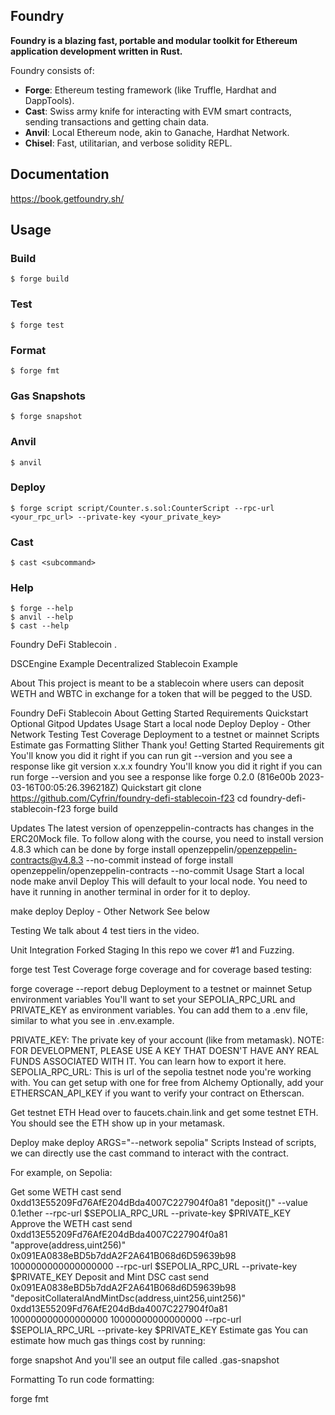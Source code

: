 ## Foundry

**Foundry is a blazing fast, portable and modular toolkit for Ethereum application development written in Rust.**

Foundry consists of:

- **Forge**: Ethereum testing framework (like Truffle, Hardhat and DappTools).
- **Cast**: Swiss army knife for interacting with EVM smart contracts, sending transactions and getting chain data.
- **Anvil**: Local Ethereum node, akin to Ganache, Hardhat Network.
- **Chisel**: Fast, utilitarian, and verbose solidity REPL.

## Documentation

https://book.getfoundry.sh/

## Usage

### Build

```shell
$ forge build
```

### Test

```shell
$ forge test
```

### Format

```shell
$ forge fmt
```

### Gas Snapshots

```shell
$ forge snapshot
```

### Anvil

```shell
$ anvil
```

### Deploy

```shell
$ forge script script/Counter.s.sol:CounterScript --rpc-url <your_rpc_url> --private-key <your_private_key>
```

### Cast

```shell
$ cast <subcommand>
```

### Help

```shell
$ forge --help
$ anvil --help
$ cast --help
```

Foundry DeFi Stablecoin
.

DSCEngine Example Decentralized Stablecoin Example

About
This project is meant to be a stablecoin where users can deposit WETH and WBTC in exchange for a token that will be pegged to the USD.

Foundry DeFi Stablecoin
About
Getting Started
Requirements
Quickstart
Optional Gitpod
Updates
Usage
Start a local node
Deploy
Deploy - Other Network
Testing
Test Coverage
Deployment to a testnet or mainnet
Scripts
Estimate gas
Formatting
Slither
Thank you!
Getting Started
Requirements
git
You'll know you did it right if you can run git --version and you see a response like git version x.x.x
foundry
You'll know you did it right if you can run forge --version and you see a response like forge 0.2.0 (816e00b 2023-03-16T00:05:26.396218Z)
Quickstart
git clone https://github.com/Cyfrin/foundry-defi-stablecoin-f23
cd foundry-defi-stablecoin-f23
forge build

Updates
The latest version of openzeppelin-contracts has changes in the ERC20Mock file. To follow along with the course, you need to install version 4.8.3 which can be done by forge install openzeppelin/openzeppelin-contracts@v4.8.3 --no-commit instead of forge install openzeppelin/openzeppelin-contracts --no-commit
Usage
Start a local node
make anvil
Deploy
This will default to your local node. You need to have it running in another terminal in order for it to deploy.

make deploy
Deploy - Other Network
See below

Testing
We talk about 4 test tiers in the video.

Unit
Integration
Forked
Staging
In this repo we cover #1 and Fuzzing.

forge test
Test Coverage
forge coverage
and for coverage based testing:

forge coverage --report debug
Deployment to a testnet or mainnet
Setup environment variables
You'll want to set your SEPOLIA_RPC_URL and PRIVATE_KEY as environment variables. You can add them to a .env file, similar to what you see in .env.example.

PRIVATE_KEY: The private key of your account (like from metamask). NOTE: FOR DEVELOPMENT, PLEASE USE A KEY THAT DOESN'T HAVE ANY REAL FUNDS ASSOCIATED WITH IT.
You can learn how to export it here.
SEPOLIA_RPC_URL: This is url of the sepolia testnet node you're working with. You can get setup with one for free from Alchemy
Optionally, add your ETHERSCAN_API_KEY if you want to verify your contract on Etherscan.

Get testnet ETH
Head over to faucets.chain.link and get some testnet ETH. You should see the ETH show up in your metamask.

Deploy
make deploy ARGS="--network sepolia"
Scripts
Instead of scripts, we can directly use the cast command to interact with the contract.

For example, on Sepolia:

Get some WETH
cast send 0xdd13E55209Fd76AfE204dBda4007C227904f0a81 "deposit()" --value 0.1ether --rpc-url $SEPOLIA_RPC_URL --private-key $PRIVATE_KEY
Approve the WETH
cast send 0xdd13E55209Fd76AfE204dBda4007C227904f0a81 "approve(address,uint256)" 0x091EA0838eBD5b7ddA2F2A641B068d6D59639b98 1000000000000000000 --rpc-url $SEPOLIA_RPC_URL --private-key $PRIVATE_KEY
Deposit and Mint DSC
cast send 0x091EA0838eBD5b7ddA2F2A641B068d6D59639b98 "depositCollateralAndMintDsc(address,uint256,uint256)" 0xdd13E55209Fd76AfE204dBda4007C227904f0a81 100000000000000000 10000000000000000 --rpc-url $SEPOLIA_RPC_URL --private-key $PRIVATE_KEY
Estimate gas
You can estimate how much gas things cost by running:

forge snapshot
And you'll see an output file called .gas-snapshot

Formatting
To run code formatting:

forge fmt
